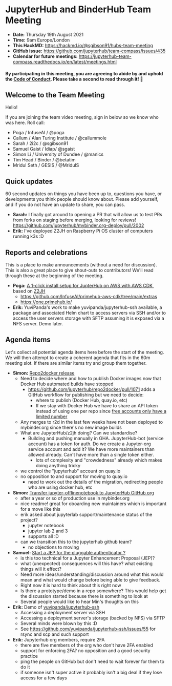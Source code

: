 # JupyterHub and BinderHub Team Meeting

- **Date:** Thursday 19th August 2021
- **Time:** 9am Europe/London
- **This HackMD:** https://hackmd.io/@sgibson91/hubs-team-meeting
- **GitHub issue:** https://github.com/jupyterhub/team-compass/issues/435
- **Calendar for future meetings:** https://jupyterhub-team-compass.readthedocs.io/en/latest/meetings.html

#### By participating in this meeting, you are agreeing to abide by and uphold the [Code of Conduct](https://jupyter.org/conduct). Please take a second to read through it! :pray:

## Welcome to the Team Meeting

Hello!

If you are joining the team video meeting, sign in below so we know who was here. Roll call:

- Poga / InfuseAI / @poga
- Callum / Alan Turing Institute / @callummole
- Sarah / 2i2c / @sgibson91
- Samuel Gaist / Idiap/ @sgaist
- Simon Li / University of Dundee / @manics
- Tim Head / Binder / @betatim
- Mridul Seth / GESIS / @MridulS

## Quick updates

60 second updates on things you have been up to, questions you have, or developments you think people should know about. Please add yourself, and if you do not have an update to share, you can pass.

- **Sarah:** I finally got around to opening a PR that will allow us to test PRs from forks on staging before merging, looking for reviews! <https://github.com/jupyterhub/mybinder.org-deploy/pull/2002>
- **Erik:** I've deployed Z2JH on Raspberry Pi OS cluster of computers running k3s :D

## Reports and celebrations

This is a place to make announcements (without a need for discussion). This is also a great place to give shout-outs to contributors! We'll read through these at the beginning of the meeting.

- **Poga:** [A 1-click install setup for JupterHub on AWS with AWS CDK](https://github.com/InfuseAI/primehub-aws-cdk/tree/main/extras), based on [Z2JH](https://zero-to-jupyterhub.readthedocs.io/en/latest/)
  - <https://github.com/InfuseAI/primehub-aws-cdk/tree/main/extras>
  - <https://one.primehub.io/>
- **Erik:** YuviPanda's work to make yuvipanda/jupyterhub-ssh available, a package and associated Helm chart to access servers via SSH and/or to access the user servers storage with SFTP assuming it is exposed via a NFS server. Demo later.

## Agenda items

Let's collect all potential agenda items here before the start of the meeting. We will then attempt to create a coherent agenda that fits in the 60m meeting slot. If there are similar items try and group them together.

- **Simon:** [Repo2docker release](https://github.com/jupyterhub/repo2docker/pull/1067)
  - Need to decide where and how to publish Docker images now that Docker Hub automated builds have stopped
    - <https://github.com/jupyterhub/repo2docker/pull/1071> adds a GitHub workflow for publishing but we need to decide:
      - where to publish (Docker Hub, quay.io, etc)
      - If we stay with Docker Hub we have to share an API token instead of using one per repo since [free accounts only have a limited number](https://github.com/jupyterhub/repo2docker/pull/1071#issuecomment-894526696)
  - Any merges to r2d in the last few weeks have not been deployed to mybinder.org since there's no new image builds
  - What are JupyterHub/z2jh doing? Can we standardise?
    - Building and pushing manually in GHA. JupyterHub-bot (service account) has a token for auth. Do we create a Jupyter-org service account and add it? We have more maintainers than allowed already. Can't have more than a single token either.
      - lots of complexity and "crowdedness" already which makes doing anything tricky
  - we control the "jupyterhub" account on quay.io
  - no opposition to and support for moving to quay.io
    - need to work out the details of the migration, redirecting people who are using docker hub, etc
- **Simon:** [ Transfer jupyter-offlinenotebook to JupyterHub GitHub org](https://github.com/jupyterhub/team-compass/issues/437)
  - after a year or so of production use in mybinder.org
  - nice readme! great for oboarding new maintainers which is important for a move like this
  - erik asked about jupyterlab support/maintenance status of the project?
    - jupyter notebook
    - jupyter lab 2 and 3
    - supports all :D
  - can we transition this to the jupyterhub github team?
    - no objections to moving
- **Samuel:** [Start a JEP for the pluggable authenticator ?](https://discourse.jupyter.org/t/make-jupyterhub-authentication-pluggable/10122)
  - is this too technical for a Jupyter Enhancement Proposal (JEP)?
  - what (unexpected) consequences will this have? what existing things will it effect?
  - Need more ideas/understanding/discussion around what this would mean and what would change before being able to give feedback.
  - Right now it is hard to think about this right now
  - Is there a prototype/demo in a repo somewhere? This would help get the discussion started because there is something to look at
  - Several people would like to hear Min's thoughts on this
- **Erik:** Demo of [yuvipanda/jupyterhub-ssh](https://github.com/yuvipanda/jupyterhub-ssh)
  - Accessing a deployment server via SSH
  - Accessing a deployment server's storage (backed by NFS) via SFTP
  - Several minds were blown by this :D
  - See <https://github.com/yuvipanda/jupyterhub-ssh/issues/55> for rsync and scp and such support
- **Erik:** Jupyterhub org members, require 2FA
  - there are five members of the org who don't have 2FA enabled
  - support for enforcing 2FA? no opposition and a good security practice
  - ping the people on GitHub but don't need to wait forever for them to do it
  - if someone isn't super active it probably isn't a big deal if they lose access for a few days
